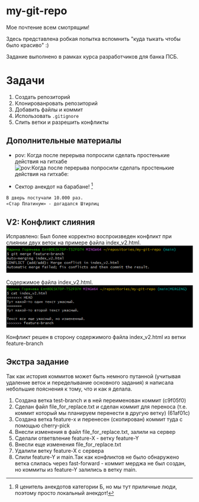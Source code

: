 # my-git-repo
Мое почтение всем смотрящим!

Здесь представлена робкая попытка вспомнить "куда тыкать чтобы было красиво" :)

Задание выполнено в рамках курса разработчиков для банка ПСБ.

# Задачи
1. Создать репозиторий
2. Клонированровать репозиторий
3. Добавить файлы и коммит
4. Использовать `.gitignore`
5. Слить ветки и разрешить конфликты

## Дополнительные материалы
* pov: Когда после перерыва попросили сделать простенькие действия на гитхабе
![pov:Когда после перерыва попросили сделать простенькие действия на гитхабе:](https://sun9-78.userapi.com/impg/fhCAaJolP1l-dS3opL_eFDG58lQZykTfxYQbPQ/JaRlGJCtOvE.jpg?size=726x636&quality=96&sign=828a37cddc3966c0944ea0cb779a2757&type=album)

* Сектор анекдот на барабане! [^1]
```
В дверь постучали 10.000 раз.
«Стар Платинум» - догадался Штирлиц
```
[^1]:Я ценитель анекдотов категории Б, но мы тут приличные люди, поэтому просто локальный анекдот!

## V2: Конфликт слияния
Исправлено: Был более корректно воспроизведен конфликт при слиянии двух веток на примере файла index_v2.html.
![Скриншот консоли с конфликтом](/PIC/CONFLICT.png)  

Содержимое файла index_v2.html.<br> 
![Скриншот с конфликтующим содержимым](/PIC/CONFLICT_2.png)

Конфликт решен в сторону содержимого файла index_v2.html из ветки feature-branch

## Экстра задание
Так как история коммитов может быть немного путанной (учитывая удаление веток и переделывание основного задания) я написала небольшие пояснения к тому, что и как я делала.
1. Создана ветка test-branch и в ней переименован коммит (c9f05f0)  
2. Сделан файл file_for_replace.txt и сделан коммит для переноса (т.е. коммит который мы планируем перенести в другую ветку) (61af01c)  
3. Создана ветка feature-x и перенесен (скопирован) коммит туда с помощью cherry-pick  
4. Внесли изменения в файл file_for_replace.txt, залили на сервер  
5. Сделали ответвление feature-X - ветку feature-Y  
6. Внесли еще изменения file_for_replace.txt 
7. Удалили ветку feature-X с сервера   
8. Слили feature-Y и main.Так как конфликтов не было обнаружено ветка слилась через fast-forward - коммит мерджа не был создан, но коммиты из feature-Y залились в ветку main.  
